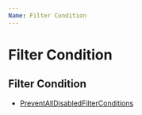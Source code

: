 ```yaml
---
Name: Filter Condition
---
```


# Filter Condition

<h2>Filter Condition</h2>
<ul>
  <li><a href="prevent-all-disabled-filter-conditions">PreventAllDisabledFilterConditions</a></li>
</ul>
        

